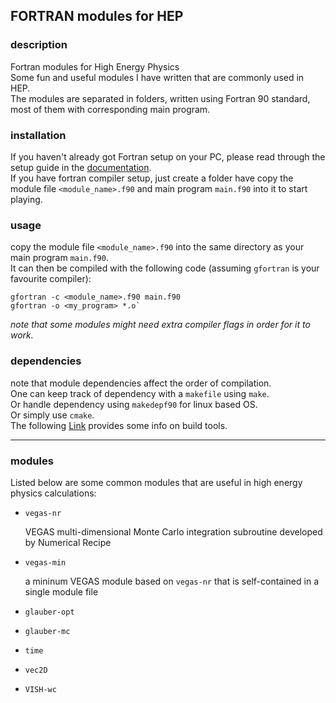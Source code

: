 ## FORTRAN modules for HEP

### description
Fortran modules for High Energy Physics  
Some fun and useful modules I have written that are commonly used in HEP.  
The modules are separated in folders, written using Fortran 90 standard, most of them with corresponding main program.

### installation
If you haven't already got Fortran setup on your PC, please read through the setup guide in the [documentation](https://fortran-lang.org/learn/os_setup/).  
If you have fortran compiler setup, just create a folder have copy the module file `<module_name>.f90` and main program `main.f90` into it to start playing.

### usage
copy the module file `<module_name>.f90` into the same directory as your main program `main.f90`.  
It can then be compiled with the following code (assuming `gfortran` is your favourite compiler):  

    gfortran -c <module_name>.f90 main.f90
    gfortran -o <my_program> *.o`
    
*note that some modules might need extra compiler flags in order for it to work.*

### dependencies
note that module dependencies affect the order of compilation.  
One can keep track of dependency with a `makefile` using `make`.  
Or handle dependency using `makedepf90` for linux based OS.  
Or simply use `cmake`.  
The following [Link](https://fortranwiki.org/fortran/show/Build+tools) provides some info on build tools.

---

### modules
Listed below are some common modules that are useful in high energy physics calculations:  
- `vegas-nr`

    VEGAS multi-dimensional Monte Carlo integration subroutine developed by Numerical Recipe
  
- `vegas-min`

    a mininum VEGAS module based on `vegas-nr` that is self-contained in a single module file

- `glauber-opt`
- `glauber-mc`
- `time`
- `vec2D`
- `VISH-wc`
